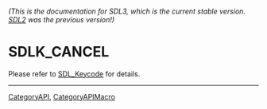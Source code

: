###### (This is the documentation for SDL3, which is the current stable version. [SDL2](https://wiki.libsdl.org/SDL2/) was the previous version!)
# SDLK_CANCEL

Please refer to [SDL_Keycode](SDL_Keycode) for details.

----
[CategoryAPI](CategoryAPI), [CategoryAPIMacro](CategoryAPIMacro)

